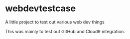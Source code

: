 # webdevtestcase
A little project to test out various web dev things

This was mainly to test out GitHub and Cloud9 integration.

